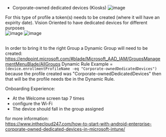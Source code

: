 * Corporate-owned dedicated devices (Kiosks)
![image](https://user-images.githubusercontent.com/44326428/178163792-77a3e878-1393-486c-8923-6d976c75746d.png)

For this type of profile a token(s) needs to be created (where it will have an expirity date). Vision Oriented to have dedicated devices for different purposes <br/>
![image](https://user-images.githubusercontent.com/44326428/178164256-1c23bd12-410d-4cf6-a69c-0a941c490a7f.png)
![image](https://user-images.githubusercontent.com/44326428/178164285-94e64156-c1d9-451a-8a8c-550576c1e211.png)


<br/>In order to bring it to the right Group a Dynamic Group will need to be created: <br/>
https://endpoint.microsoft.com/#blade/Microsoft_AAD_IAM/GroupsManagementMenuBlade/AllGroups
Dynamic Rule Example = ``` (device.enrollmentProfileName -eq "Corporate-ownedDedicatedDevices") ```<br/>
because the profile created was "Corporate-ownedDedicatedDevices" then that will be the profile needs tbe in the Dynamic Rule.<br/>

Onboarding Experience:
* At the Welcome screen tap 7 times
* configure the Wi-Fi 
* The device should fall in the group assigned

for more information: <br/>
https://www.inthecloud247.com/how-to-start-with-android-enterprise-corporate-owned-dedicated-devices-in-microsoft-intune/
